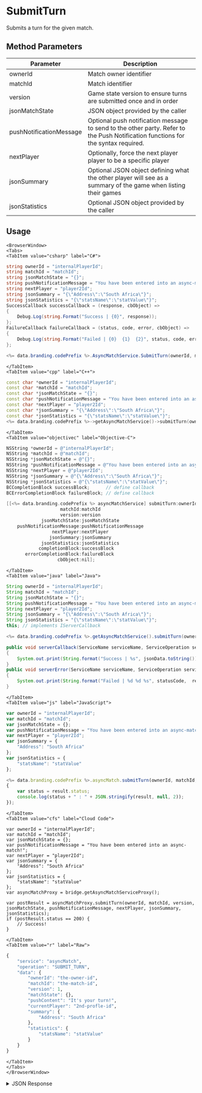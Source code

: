 # SubmitTurn

Submits a turn for the given match.

<PartialServop service_name="asyncMatch" operation_name="SUBMIT_TURN" />

## Method Parameters
Parameter | Description
--------- | -----------
ownerId | Match owner identifier
matchId | Match identifier
version | Game state version to ensure turns are submitted once and in order
jsonMatchState | JSON object provided by the caller
pushNotificationMessage | Optional push notification message to send to the other party. Refer to the Push Notification functions for the syntax required.
nextPlayer | Optionally, force the next player player to be a specific player
jsonSummary | Optional JSON object defining what the other player will see as a summary of the game when listing their games
jsonStatistics | Optional JSON object provided by the caller

## Usage

```mdx-code-block
<BrowserWindow>
<Tabs>
<TabItem value="csharp" label="C#">
```

```csharp
string ownerId = "internalPlayerId";
string matchId = "matchId";
string jsonMatchState = "{}";
string pushNotificationMessage = "You have been entered into an async-match!";
string nextPlayer = "player2Id";
string jsonSummary = "{\"Address\":\"South Africa\"}";
string jsonStatistics = "{\"statsName\":\"statValue\"}";
SuccessCallback successCallback = (response, cbObject) =>
{
    Debug.Log(string.Format("Success | {0}", response));
};
FailureCallback failureCallback = (status, code, error, cbObject) =>
{
    Debug.Log(string.Format("Failed | {0}  {1}  {2}", status, code, error));
};

<%= data.branding.codePrefix %>.AsyncMatchService.SubmitTurn(ownerId, matchId, version, jsonMatchState, pushNotificationMessage, nextPlayer, jsonSummary, jsonStatistics, successCallback, failureCallback);
```

```mdx-code-block
</TabItem>
<TabItem value="cpp" label="C++">
```

```cpp
const char *ownerId = "internalPlayerId";
const char *matchId = "matchId";
const char *jsonMatchState = "{}";
const char *pushNotificationMessage = "You have been entered into an async-match!";
const char *nextPlayer = "player2Id";
const char *jsonSummary = "{\"Address\":\"South Africa\"}";
const char *jsonStatistics = "{\"statsName\":\"statValue\"}";
<%= data.branding.codePrefix %>->getAsyncMatchService()->submitTurn(ownerId, matchId, version, jsonMatchState, pushNotificationMessage, nextPlayer, jsonSummary, jsonStatistics, this);
```

```mdx-code-block
</TabItem>
<TabItem value="objectivec" label="Objective-C">
```

```objectivec
NSString *ownerId = @"internalPlayerId";
NSString *matchId = @"matchId";
NSString *jsonMatchState = @"{}";
NSString *pushNotificationMessage = @"You have been entered into an async-match!";
NSString *nextPlayer = @"player2Id";
NSString *jsonSummary = @"{\"Address\":\"South Africa\"}";
NSString *jsonStatistics = @"{\"statsName\":\"statValue\"}";
BCCompletionBlock successBlock;      // define callback
BCErrorCompletionBlock failureBlock; // define callback

[[<%= data.branding.codePrefix %> asyncMatchService] submitTurn:ownerId
                    matchId:matchId
                    version:version
             jsonMatchState:jsonMatchState
    pushNotificationMessage:pushNotificationMessage
                 nextPlayer:nextPlayer
                jsonSummary:jsonSummary
             jsonStatistics:jsonStatistics
            completionBlock:successBlock
       errorCompletionBlock:failureBlock
                   cbObject:nil];
```

```mdx-code-block
</TabItem>
<TabItem value="java" label="Java">
```

```java
String ownerId = "internalPlayerId";
String matchId = "matchId";
String jsonMatchState = "{}";
String pushNotificationMessage = "You have been entered into an async-match!";
String nextPlayer = "player2Id";
String jsonSummary = "{\"Address\":\"South Africa\"}";
String jsonStatistics = "{\"statsName\":\"statValue\"}";
this; // implements IServerCallback

<%= data.branding.codePrefix %>.getAsyncMatchService().submitTurn(ownerId, matchId, version, jsonMatchState, pushNotificationMessage, nextPlayer, jsonSummary, jsonStatistics, this);

public void serverCallback(ServiceName serviceName, ServiceOperation serviceOperation, JSONObject jsonData)
{
    System.out.print(String.format("Success | %s", jsonData.toString()));
}
public void serverError(ServiceName serviceName, ServiceOperation serviceOperation, int statusCode, int reasonCode, String jsonError)
{
    System.out.print(String.format("Failed | %d %d %s", statusCode,  reasonCode, jsonError.toString()));
}
```

```mdx-code-block
</TabItem>
<TabItem value="js" label="JavaScript">
```

```javascript
var ownerId = "internalPlayerId";
var matchId = "matchId";
var jsonMatchState = {};
var pushNotificationMessage = "You have been entered into an async-match!";
var nextPlayer = "player2Id";
var jsonSummary = {
    "Address": "South Africa"
};
var jsonStatistics = {
    "statsName": "statValue"
};

<%= data.branding.codePrefix %>.asyncMatch.submitTurn(ownerId, matchId, version, jsonMatchState, pushNotificationMessage, nextPlayer, jsonSummary, jsonStatistics, result =>
{
	var status = result.status;
	console.log(status + " : " + JSON.stringify(result, null, 2));
});
```

```mdx-code-block
</TabItem>
<TabItem value="cfs" label="Cloud Code">
```

```cfscript
var ownerId = "internalPlayerId";
var matchId = "matchId";
var jsonMatchState = {};
var pushNotificationMessage = "You have been entered into an async-match!";
var nextPlayer = "player2Id";
var jsonSummary = {
    "Address": "South Africa"
};
var jsonStatistics = {
    "statsName": "statValue"
};
var asyncMatchProxy = bridge.getAsyncMatchServiceProxy();

var postResult = asyncMatchProxy.submitTurn(ownerId, matchId, version, jsonMatchState, pushNotificationMessage, nextPlayer, jsonSummary, jsonStatistics);
if (postResult.status == 200) {
    // Success!
}
```

```mdx-code-block
</TabItem>
<TabItem value="r" label="Raw">
```

```r
{
	"service": "asyncMatch",
	"operation": "SUBMIT_TURN",
	"data": {
		"ownerId": "the-owner-id",
		"matchId": "the-match-id",
		"version": 1,
		"matchState": {},
		"pushContent": "It's your turn!",
		"currentPlayer": "2nd-profle-id",
		"summary": {
			"Address": "South Africa"
		},
		"statistics": {
			"statsName": "statValue"
		}
	}
}
```

```mdx-code-block
</TabItem>
</Tabs>
</BrowserWindow>
```

<details>
<summary>JSON Response</summary>

```json
{
    "data" : {
        "createdAt" : 1449737412088,
        "gameId" : "102345",
        "matchId" : "af876cc7-1dd1-4fbe-959d-a9awdsab9a1c",
        "ownerId" : "c76009c3-ea92-41c5-8560-e1dwasc07ce6b",
        "players" : [
            {
                "pictureUrl" : null,
                "playerId" : "c76009c3-ea92-41c5-8560-e1dwasc07ce6b",
                "playerName" : "UserA_CPP_96764398",
                "summaryFriendData": null
            },
            {
                "pictureUrl" : null,
                "playerId" : "3bb9dwasdd-9c9a-454f-ae17-9703a66973c8",
                "playerName" : "UserB_CPP_80148460",
                "summaryFriendData": null
            }
        ],
        "status" : {
            "currentPlayer" : "3bb9dwasdd-9c9a-454f-ae17-9703a66973c8",
            "status" : "PENDING"
        },
        "summary" : {
            "map" : "level01"
        },
        "updatedAt" : 1449737412092,
        "version" : 1
    },
    "status" : 200
}
```
</details>

